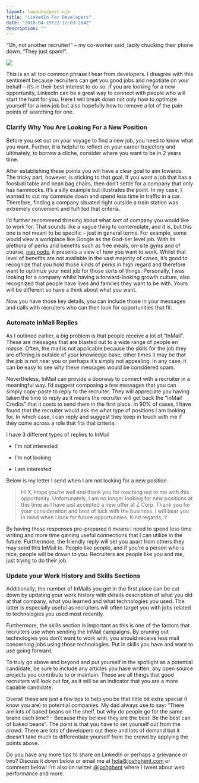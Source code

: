 ```yaml
---
layout: layouts/post.njk
title: "LinkedIn For Developers"
date: "2018-04-19T22:12:03.284Z"
description: ""
---
```


“Oh, not another recruiter!” – my co-worker said, lazily chucking their phone down. “They just spam!”.

![](https://cdn-images-1.medium.com/max/10368/1*-FpmhaWSMn5ieGS-yYUPFA@2x.jpeg)

This is an all too common phrase I hear from developers. I disagree with this sentiment because recruiters can get you good jobs and negotiate on your behalf – it’s in their best interest to do so. If you are looking for a new opportunity, LinkedIn can be a great way to connect with people who will start the hunt for you. Here I will break down not only how to optimize yourself for a new job but also hopefully how to remove a lot of the pain points of searching for one.

### Clarify Why You Are Looking For a New Position

Before you set out on your voyage to find a new job, you need to know what you want. Further, it is helpful to reflect on your career trajectory and ultimately, to borrow a cliche, consider where you want to be in 2 years time.

After establishing these points you will have a clear goal to aim towards. The tricky part, however, is sticking to that goal. If you want a job that has a foosball table and bean bag chairs, then don’t settle for a company that only has hammocks. It’s a silly example but illustrates the point. In my case, I wanted to cut my commute down and spend less time in traffic in a car. Therefore, finding a company situated right outside a train station was extremely convenient and fulfilled that criteria.

I’d further recommend thinking about what sort of company you would like to work for. That sounds like a vague thing to contemplate, and it is, but this one is not meant to be specific – just in general terms. For example, some would view a workplace like Google as the God-tier level job. With its plethora of perks and benefits such as free meals, on-site gyms and of course, [nap pods](https://www.decoist.com/nap-pods-office/), it presents a view of how you want to work. Whilst that level of benefits are not available in the vast majority of cases, it’s good to recognize that you hold those kinds of perks in high regard and therefore want to optimize your next job for those sorts of things. Personally, I was looking for a company whilst having a forward-looking growth culture, also recognized that people have lives and families they want to be with. Yours will be different so have a think about what you want.

Now you have those key details, you can include those in your messages and calls with recruiters who can then look for opportunities that fit.

### Automate InMail Replies

As I outlined earlier, a big problem is that people receive a lot of “InMail”. These are messages that are blasted out to a wide range of people en masse. Often, the mail is not applicable because the skills for the job they are offering is outside of your knowledge base, other times it may be that the job is not near you or perhaps it’s simply not appealing. In any case, it can be easy to see why these messages would be considered spam.

Nevertheless, InMail can provide a doorway to connect with a recruiter in a meaningful way. I’d suggest composing a few messages that you can simply copy-paste to reply to the recruiter. They will appreciate you having taken the time to reply as it means the recruiter will get back the “InMail Credits” that it costs to send them in the first place. In 90% of cases, I have found that the recruiter would ask me what type of positions I am looking for. In which case, I can reply and suggest they keep in touch with me if they come across a role that fits that criteria.

I have 3 different types of replies to InMail

- I’m not interested

- I’m not looking

- I am interested

Below is my letter I send when I am not looking for a new position.

> Hi X,
> Hope you’re well and thank you for reaching out to me with this opportunity.
> Unfortunately, I am no longer looking for new positions at this time as I have just accepted a new offer at Z Corp.
> Thank you for your consideration and best of luck with the business. I will bear you in mind when I look for future opportunities.
> Kind regards,
> Y

By having these responses pre-prepared it means I need to spend less time writing and more time gaining useful connections that I can utilize in the future. Furthermore, the friendly reply will set you apart from others they may send this InMail to. People like people, and if you’re a person who is nice, people will be drawn to you. Recruiters are people like you and me, just trying to do their job.

### Update your Work History and Skills Sections

Additionally, the number of InMails you get in the first place can be cut down by updating your work history with details description of what you did at that company, what you learned and what technologies you used. The latter is especially useful as recruiters will often target you with jobs related to technologies you used most recently.

Furthermore, the skills section is important as this is one of the factors that recruiters use when sending the InMail campaigns. By pruning out technologies you don’t want to work with, you should receive less mail concerning jobs using those technologies. Put in skills you have and want to use going forward.

To truly go above and beyond and put yourself in the spotlight as a potential candidate, be sure to include any articles you have written, any open source projects you contribute to or maintain. These are all things that good recruiters will look out for, as it will be an indicator that you are a more capable candidate.

Overall these are just a few tips to help you be that little bit extra special (I know you are) to potential companies. My dad always use to say: “There are lots of baked beans on the shelf, but why do people go for the same brand each time? – Because they believe they are the best. Be the best can of baked beans”. The point is that you have to set yourself out from the crowd. There are lots of developers out there and lots of demand but it doesn’t take much to differentiate yourself from the crowd by applying the points above.

Do you have any more tips to share on LinkedIn or perhaps a grievance or two? Discuss it down below or email me at [hola@joshghent.com](mailto:hola@joshghent.com) or comment below! I’m also on twitter [@joshghent](https://twitter.com/joshghent) where I tweet about web performance and more.

